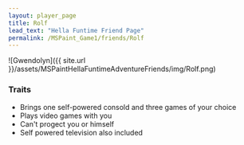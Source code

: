 ```yaml
---
layout: player_page
title: Rolf
lead_text: "Hella Funtime Friend Page" 
permalink: /MSPaint_Game1/friends/Rolf
---
```

![Gwendolyn]({{ site.url }}/assets/MSPaintHellaFuntimeAdventureFriends/img/Rolf.png)

### Traits

* Brings one self-powered consold and three games of your choice
* Plays video games with you
* Can't progect you or himself
* Self powered television also included
